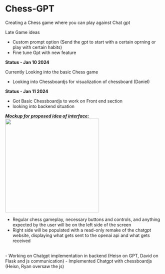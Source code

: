 # Chess-GPT
Creating a Chess game where you can play against Chat gpt

Late Game ideas

 - Custom prompt option (Send the gpt to start with a certain oprning or play with certain habits)
 - Fine tune Gpt with new feature

   

**Status - Jan 10 2024**

Currently Looking into the basic Chess game
 - Looking into Chessboardjs for visualization of chessboard (Daniel)


**Status - Jan 11 2024**
 - Got Basic Chessboardjs to work on Front end section
 - looking into backend situation

***Mockup for proposed idea of interface:***
<br><img src="https://cdn.discordapp.com/attachments/1194989058733133916/1195058724503572603/image.png?ex=65b29c2b&is=65a0272b&hm=3543348b31fabc6175a144f53e18c6cec39936da9347bb6c91be9b5b17a27702&" style="height: 300px"><br>
- Regular chess gameplay, necessary buttons and controls, and anything expected by the user will be on the left side of the screen
- Right side will be populated with a read-only remake of the chatgpt website, displaying what gets sent to the openai api and what gets received
<br>
- Working on Chatgpt implementation in backend (Heisn on GPT, David on Flask and js communication)
- Implemented Chatgpt with chessboardjs (Heisn, Ryan oversaw the js)
